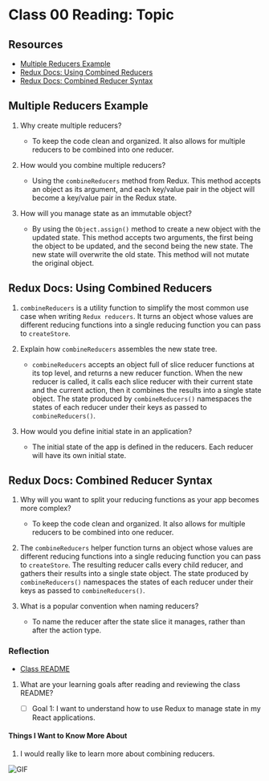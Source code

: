 # Class 00 Reading: Topic

## Resources

- [Multiple Reducers Example](https://www.youtube.com/watch?v=gBER4Or86hE)
- [Redux Docs: Using Combined Reducers](https://redux.js.org/usage/structuring-reducers/using-combinereducers/)
- [Redux Docs: Combined Reducer Syntax](https://redux.js.org/api/combinereducers/)

## Multiple Reducers Example

1. Why create multiple reducers?

   - To keep the code clean and organized. It also allows for multiple reducers to be combined into one reducer.

2. How would you combine multiple reducers?

   - Using the `combineReducers` method from Redux. This method accepts an object as its argument, and each key/value pair in the object will become a key/value pair in the Redux state.

3. How will you manage state as an immutable object?

   - By using the `Object.assign()` method to create a new object with the updated state. This method accepts two arguments, the first being the object to be updated, and the second being the new state. The new state will overwrite the old state. This method will not mutate the original object.

## Redux Docs: Using Combined Reducers

1. `combineReducers` is a utility function to simplify the most common use case when writing `Redux reducers`. It turns an object whose values are different reducing functions into a single reducing function you can pass to `createStore`.

2. Explain how `combineReducers` assembles the new state tree.

   - `combineReducers` accepts an object full of slice reducer functions at its top level, and returns a new reducer function. When the new reducer is called, it calls each slice reducer with their current state and the current action, then it combines the results into a single state object. The state produced by `combineReducers()` namespaces the states of each reducer under their keys as passed to `combineReducers()`.

3. How would you define initial state in an application?

   - The initial state of the app is defined in the reducers. Each reducer will have its own initial state.

## Redux Docs: Combined Reducer Syntax

1. Why will you want to split your reducing functions as your app becomes more complex?

   - To keep the code clean and organized. It also allows for multiple reducers to be combined into one reducer.

2. The `combineReducers` helper function turns an object whose values are different reducing functions into a single reducing function you can pass to `createStore`. The resulting reducer calls every child reducer, and gathers their results into a single state object. The state produced by `combineReducers()` namespaces the states of each reducer under their keys as passed to `combineReducers()`.

3. What is a popular convention when naming reducers?

   - To name the reducer after the state slice it manages, rather than after the action type.

### Reflection

- [Class README](https://codefellows.github.io/code-401-javascript-guide/curriculum/class-37/)

1. What are your learning goals after reading and reviewing the class README?

    - [ ] Goal 1: I want to understand how to use Redux to manage state in my React applications.

#### Things I Want to Know More About

1. I would really like to learn more about combining reducers.

![GIF](https://media.giphy.com/media/jtPyWqapjIbFv1HJWu/giphy.gif)
